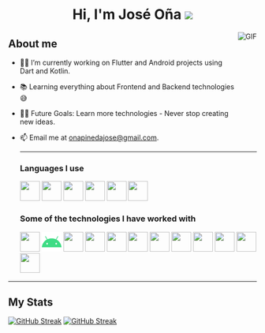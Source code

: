 <h1 align="center">Hi, I'm José Oña <img src="https://media.giphy.com/media/hvRJCLFzcasrR4ia7z/giphy.gif" width="35"></h1>
<img align="right" alt="GIF" height="160px" src="https://media.giphy.com/media/Ah3zHH7hvsSB2/giphy.gif" />


## About me
- 👨‍💻 I’m currently working on Flutter and Android projects using Dart and Kotlin.
- 📚 Learning everything about Frontend and Backend technologies 😅
- 💪🏼 Future Goals: Learn more technologies - Never stop creating new ideas.
- 📫 Email me at [onapinedajose@gmail.com](mailto:onapineda@gmail.com).

  ---

  ### Languages I use
 
  <code><img height="40" width="40" src="https://skillicons.dev/icons?i=dart"></code>
  <code><img height="40" width="40" src="https://skillicons.dev/icons?i=kotlin"></code>
  <code><img height="40" width="40" src="https://skillicons.dev/icons?i=java"></code>
  <code><img height="40" width="40" src="https://skillicons.dev/icons?i=mysql"></code>
  <code><img height="40" width="40" src="https://skillicons.dev/icons?i=html"></code>
  <code><img height="40" width="40" src="https://skillicons.dev/icons?i=css"></code>
  
  

  ### Some of the technologies I have worked with

  <code><img height="40" width="40" src="https://skillicons.dev/icons?i=flutter"></code>
  <code><img height="40" width="40" src="https://raw.githubusercontent.com/github/explore/80688e429a7d4ef2fca1e82350fe8e3517d3494d/topics/android/android.png"></code>
  <code><img height="40" width="40" src="https://skillicons.dev/icons?i=github"></code>
  <code><img height="40" width="40" src="https://skillicons.dev/icons?i=firebase"></code>
  <code><img height="40" width="40" src="https://skillicons.dev/icons?i=figma"></code>
  <code><img height="40" width="40" src="https://skillicons.dev/icons?i=git"></code>
  <code><img height="40" width="40" src="https://skillicons.dev/icons?i=vscode"></code>
  <code><img height="40" width="40" src="https://skillicons.dev/icons?i=python"></code>
  <code><img height="40" width="40" src="https://skillicons.dev/icons?i=c#"></code>
  <code><img height="40" width="40" src="https://skillicons.dev/icons?i=androidstudio"></code>
  <code><img height="40" width="40" src="https://skillicons.dev/icons?i=eclipse"></code>
  <code><img height="40" width="40" src="https://skillicons.dev/icons?i=postman"></code>

 ---

 ## My Stats

 [![GitHub Streak](https://streak-stats.demolab.com?user=Joseeop&theme=catppuccin-mocha&hide_border=true)](https://git.io/streak-stats)
 [![GitHub Streak](https://github-readme-stats.vercel.app/api?username=Joseeop&show_icons=true&theme=synthwave)](https://git.io/streak-stats)
 
  
<!--
**Joseeop/Joseeop** is a ✨ _special_ ✨ repository because its `README.md` (this file) appears on your GitHub profile.

Here are some ideas to get you started:

- 🔭 I’m currently working on...
- 🌱 I’m currently learning ...
- 👯 I’m looking to collaborate on ...
- 🤔 I’m looking for help with ...
- 💬 Ask me about ...
- 📫 How to reach me: ...
- 😄 Pronouns: ...
- ⚡ Fun fact: ...
-->
